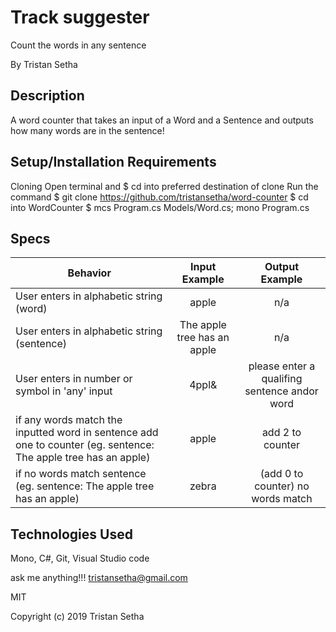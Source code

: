 # Track suggester

Count the words in any sentence

By Tristan Setha

## Description

A word counter that takes an input of a Word and a Sentence and outputs how many words are in the sentence!

## Setup/Installation Requirements

Cloning
Open terminal and $ cd into preferred destination of clone
Run the command $ git clone https://github.com/tristansetha/word-counter
$ cd into WordCounter
$ mcs Program.cs Models/Word.cs; mono Program.cs

## Specs

|   Behavior                          | Input Example | Output Example |
| ------------------------------------|:-------------:| :-------------:|
|  User enters in alphabetic string (word) | apple |  n/a  |
|  User enters in alphabetic string (sentence) | The apple tree has an apple| n/a |
|  User enters in number or symbol in 'any' input | 4ppl& | please enter a qualifing sentence andor word |
|  if any words match the inputted word in sentence add one to counter (eg. sentence: The apple tree has an apple) | apple | add 2 to counter |
|  if no words match sentence (eg. sentence: The apple tree has an apple) |  zebra | (add 0 to counter) no words match |


## Technologies Used

Mono, C#, Git, Visual Studio code

ask me anything!!! tristansetha@gmail.com

MIT

Copyright (c) 2019 Tristan Setha
